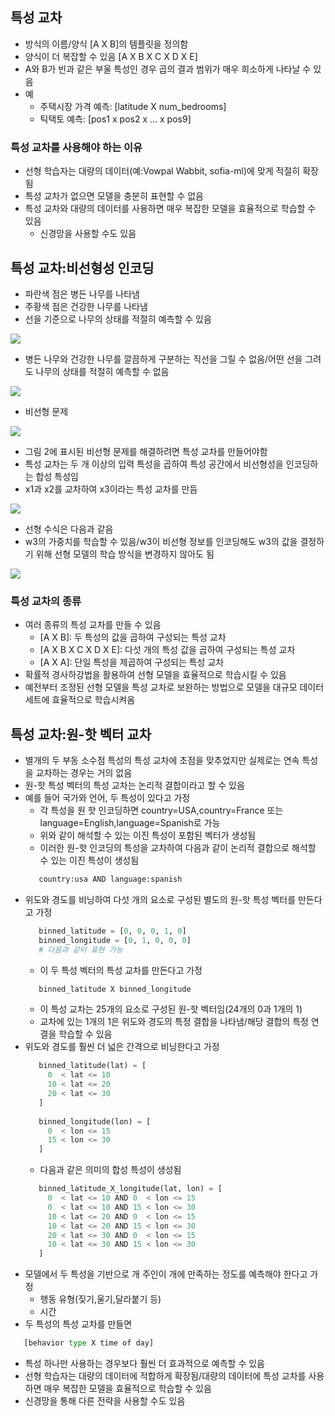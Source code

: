 ## 특성 교차
- 방식의 이름/양식 [A X B]의 템플릿을 정의함
- 양식이 더 복잡할 수 있음 [A X B X C X D X E]
- A와 B가 빈과 같은 부울 특성인 경우 곱의 결과 범위가 매우 희소하게 나타날 수 있음 
- 예
  - 주택시장 가격 예측: [latitude X num_bedrooms]
  - 틱택토 예측: [pos1 x pos2 x ... x pos9]
### 특성 교차를 사용해야 하는 이유
- 선형 학습자는 대량의 데이터(예:Vowpal Wabbit, sofia-ml)에 맞게 적절히 확장됨 
- 특성 교차가 없으면 모델을 충분히 표현할 수 없음 
- 특성 교차와 대량의 데이터를 사용하면 매우 복잡한 모델을 효율적으로 학습할 수 있음 
  - 신경망을 사용할 수도 있음 


## 특성 교차:비선형성 인코딩 
- 파란색 점은 병든 나무를 나타냄
- 주황색 점은 건강한 나무를 나타냄 
- 선을 기준으로 나무의 상태를 적절히 예측할 수 있음 
<img src="https://user-images.githubusercontent.com/32586985/70212855-6ddf7a00-177b-11ea-8ac9-8bb7ca02be06.PNG">

- 병든 나무와 건강한 나무를 깔끔하게 구분하는 직선을 그릴 수 없음/어떤 선을 그려도 나무의 상태를 적절히 예측할 수 없음 
<img src="https://user-images.githubusercontent.com/32586985/70213052-cf9fe400-177b-11ea-8918-71ca935fae72.PNG">

- 비선형 문제 
<img src="https://user-images.githubusercontent.com/32586985/70212951-9d8e8200-177b-11ea-9c3f-a7b893e8aa6d.PNG">

- 그림 2에 표시된 비선형 문제를 해결하려면 특성 교차를 만들어야함 
- 특성 교차는 두 개 이상의 입력 특성을 곱하여 특성 공간에서 비선형성을 인코딩하는 합성 특성임 
- x1과 x2를 교차하여 x3이라는 특성 교차를 만듬 
<img src="https://user-images.githubusercontent.com/32586985/70213163-0ece3500-177c-11ea-96fa-6f872f7d50d3.PNG">

- 선형 수식은 다음과 같음 
- w3의 가중치를 학습할 수 있음/w3이 비선형 정보를 인코딩해도 w3의 값을 결정하기 위해 선형 모델의 학습 방식을 변경하지 않아도 됨 
<img src="https://user-images.githubusercontent.com/32586985/70213212-2a394000-177c-11ea-82f4-4a533b17a376.PNG">

### 특성 교차의 종류
- 여러 종류의 특성 교차를 만들 수 있음 
  - [A X B]: 두 특성의 값을 곱하여 구성되는 특성 교차
  - [A X B X C X D X E]: 다섯 개의 특성 값을 곱하여 구성되는 특성 교차
  - [A X A]: 단일 특성을 제곱하여 구성되는 특성 교차
- 확률적 경사하강법을 활용하여 선형 모델을 효율적으로 학습시킬 수 있음 
- 예전부터 조정된 선형 모델을 특성 교차로 보완하는 방법으로 모델을 대규모 데이터 세트에 효율적으로 학습시켜옴 


## 특성 교차:원-핫 벡터 교차
- 별개의 두 부동 소수점 특성의 특성 교차에 초점을 맞추었지만 실제로는 연속 특성을 교차하는 경우는 거의 없음 
- 원-핫 특성 벡터의 특성 교차는 논리적 결합이라고 할 수 있음 
- 예를 들어 국가와 언어, 두 특성이 있다고 가정
  - 각 특성을 원 핫 인코딩하면 country=USA,country=France 또는 language=English,language=Spanish로 가능
  - 위와 같이 해석할 수 있는 이진 특성이 포함된 벡터가 생성됨
  - 이러한 원-핫 인코딩의 특성을 교차하여 다음과 같이 논리적 결합으로 해석할 수 있는 이진 특성이 생성됨
  ```python
     country:usa AND language:spanish
  ```
- 위도와 경도를 비닝하여 다섯 개의 요소로 구성된 별도의 원-핫 특성 벡터를 만든다고 가정
  ```python
     binned_latitude = [0, 0, 0, 1, 0]
     binned_longitude = [0, 1, 0, 0, 0]
     # 다음과 같이 표현 가능 
  ```
  - 이 두 특성 벡터의 특성 교차를 만든다고 가정 
  ```python
     binned_latitude X binned_longitude
  ```
  - 이 특성 교차는 25개의 요소로 구성된 원-핫 벡터임(24개의 0과 1개의 1)
  - 교차에 있는 1개의 1은 위도와 경도의 특정 결합을 나타냄/해당 결합의 특정 연결을 학습할 수 있음 
- 위도와 경도를 훨씬 더 넓은 간격으로 비닝한다고 가정 
  ```python
     binned_latitude(lat) = [
       0  < lat <= 10
       10 < lat <= 20
       20 < lat <= 30
     ]
     
     binned_longitude(lon) = [
       0  < lon <= 15
       15 < lon <= 30
     ]  
  ```
    - 다음과 같은 의미의 합성 특성이 생성됨 
    ```python
       binned_latitude_X_longitude(lat, lon) = [
         0  < lat <= 10 AND 0  < lon <= 15
         0  < lat <= 10 AND 15 < lon <= 30
         10 < lat <= 20 AND 0  < lon <= 15
         10 < lat <= 20 AND 15 < lon <= 30
         20 < lat <= 30 AND 0  < lon <= 15 
         10 < lat <= 30 AND 15 < lon <= 30
       ]   
    ```
- 모델에서 두 특성을 기반으로 개 주인이 개에 만족하는 정도를 예측해야 한다고 가정 
  - 행동 유형(짖기,울기,달라붙기 등)
  - 시간 
- 두 특성의 특성 교차를 만들면 
```python
   [behavior type X time of day]
```
- 특성 하나만 사용하는 경우보다 훨씬 더 효과적으로 예측할 수 있음 
- 선형 학습자는 대량의 데이터에 적합하게 확장됨/대량의 데이터에 특성 교차를 사용하면 매우 복잡한 모델을 효율적으로 학습할 수 있음 
- 신경망을 통해 다른 전략을 사용할 수도 있음 
